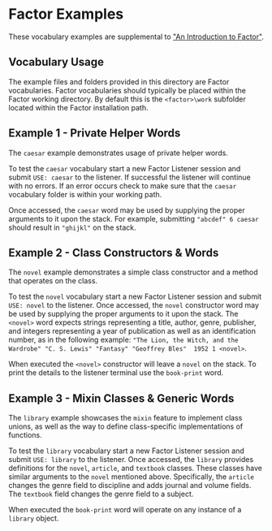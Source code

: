 # Factor Examples

These vocabulary examples are supplemental to ["An Introduction to Factor"](../Factor.pdf).

## Vocabulary Usage

The example files and folders provided in this directory are Factor vocabularies.
Factor vocabularies should typically be placed within the Factor working directory.
By default this is the `<factor>\work` subfolder located within the Factor installation path. 

## Example 1 - Private Helper Words

The `caesar` example demonstrates usage of private helper words.

To test the `caesar` vocabulary start a new Factor Listener session and submit 
`USE: caesar` to the listener. If successful the listener will continue with no 
errors. If an error occurs check to make sure that the `caesar` 
vocabulary folder is within your working path.

Once accessed, the `caesar` word may be used by supplying the proper arguments 
to it upon the stack. For example, submitting `"abcdef" 6 caesar` should result in 
`"ghijkl"` on the stack.

## Example 2 - Class Constructors & Words

The `novel` example demonstrates a simple class constructor and a method that
operates on the class.

To test the `novel` vocabulary start a new Factor Listener session and submit 
`USE: novel` to the listener. Once accessed, the `novel` constructor word may be used by 
supplying the proper arguments to it upon the stack. The `<novel>` word expects strings 
representing a title, author, genre, publisher, and integers representing a year of 
publication as well as an identification number, as in the following example: 
`"The Lion, the Witch, and the Wardrobe" "C. S. Lewis" "Fantasy" "Geoffrey Bles" 
1952 1 <novel>`.

When executed the `<novel>` constructor will leave a `novel` on the stack. To print
the details to the listener terminal use the `book-print` word.

## Example 3 - Mixin Classes & Generic Words

The `library` example showcases the `mixin` feature to implement class unions, as well as
the way to define class-specific implementations of functions.

To test the `library` vocabulary start a new Factor Listener session and submit 
`USE: library` to the listener. Once accessed, the `library` provides definitions for the 
`novel`, `article`, and `textbook` classes. These classes have similar arguments to the `novel`
mentioned above. Specifically, the `article` changes the genre field to discipline and adds 
journal and volume fields. The `textbook` field changes the genre field to a subject.

When executed the `book-print` word will operate on any instance of a `library` object.
